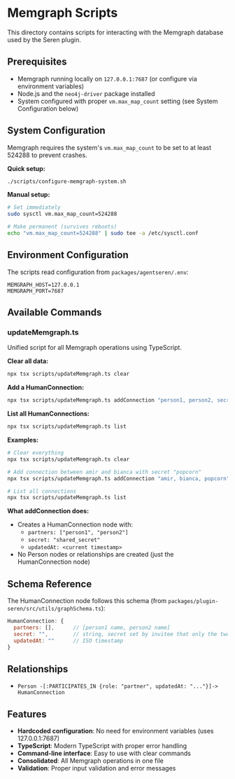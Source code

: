 # Memgraph Scripts

This directory contains scripts for interacting with the Memgraph database used by the Seren plugin.

## Prerequisites

- Memgraph running locally on `127.0.0.1:7687` (or configure via environment variables)
- Node.js and the `neo4j-driver` package installed
- System configured with proper `vm.max_map_count` setting (see System Configuration below)

## System Configuration

Memgraph requires the system's `vm.max_map_count` to be set to at least 524288 to prevent crashes.

**Quick setup:**
```bash
./scripts/configure-memgraph-system.sh
```

**Manual setup:**
```bash
# Set immediately
sudo sysctl vm.max_map_count=524288

# Make permanent (survives reboots)
echo "vm.max_map_count=524288" | sudo tee -a /etc/sysctl.conf
```

## Environment Configuration

The scripts read configuration from `packages/agentseren/.env`:

```
MEMGRAPH_HOST=127.0.0.1
MEMGRAPH_PORT=7687
```

## Available Commands

### updateMemgraph.ts

Unified script for all Memgraph operations using TypeScript.

**Clear all data:**
```bash
npx tsx scripts/updateMemgraph.ts clear
```

**Add a HumanConnection:**
```bash
npx tsx scripts/updateMemgraph.ts addConnection "person1, person2, secret"
```

**List all HumanConnections:**
```bash
npx tsx scripts/updateMemgraph.ts list
```

**Examples:**
```bash
# Clear everything
npx tsx scripts/updateMemgraph.ts clear

# Add connection between amir and bianca with secret "popcorn"
npx tsx scripts/updateMemgraph.ts addConnection "amir, bianca, popcorn"

# List all connections
npx tsx scripts/updateMemgraph.ts list
```

**What addConnection does:**
- Creates a HumanConnection node with:
  - `partners: ["person1", "person2"]`
  - `secret: "shared_secret"`
  - `updatedAt: <current timestamp>`
- No Person nodes or relationships are created (just the HumanConnection node)

## Schema Reference

The HumanConnection node follows this schema (from `packages/plugin-seren/src/utils/graphSchema.ts`):

```javascript
HumanConnection: {
  partners: [],      // [person1 name, person2 name]
  secret: "",        // string, secret set by invitee that only the two know
  updatedAt: ""      // ISO timestamp
}
```

## Relationships

- `Person -[:PARTICIPATES_IN {role: "partner", updatedAt: "..."}]-> HumanConnection`

## Features

- **Hardcoded configuration**: No need for environment variables (uses 127.0.0.1:7687)
- **TypeScript**: Modern TypeScript with proper error handling
- **Command-line interface**: Easy to use with clear commands
- **Consolidated**: All Memgraph operations in one file
- **Validation**: Proper input validation and error messages
